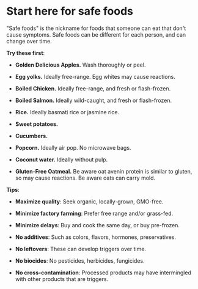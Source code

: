 # Start here for safe foods

"Safe foods" is the nickname for foods that someone can eat that don't cause symptoms. Safe foods can be different for each person, and can change over time.

**Try these first**:

* **Golden Delicious Apples.** Wash thoroughly or peel.

* **Egg yolks.** Ideally free-range. Egg whites may cause reactions.

* **Boiled Chicken.** Ideally free-range, and fresh or flash-frozen.

* **Boiled Salmon.** Ideally wild-caught, and fresh or flash-frozen.

* **Rice.** Ideally basmati rice or jasmine rice.

* **Sweet potatoes.**

* **Cucumbers.**

* **Popcorn.** Ideally air pop. No microwave bags.

* **Coconut water.** Ideally without pulp.

* **Gluten-Free Oatmeal.** Be aware oat avenin protein is similar to gluten, so may cause reactions. Be aware oats can carry mold.

**Tips**:

* **Maximize quality**: Seek organic, locally-grown, GMO-free.

* **Minimize factory farming**: Prefer free range and/or grass-fed.

* **Minimize delays**: Buy and cook the same day, or buy pre-frozen.

* **No additives**: Such as colors, flavors, hormones, preservatives.

* **No leftovers**: These can develop triggers over time.

* **No biocides**: No pesticides, herbicides, fungicides.

* **No cross-contamination**: Processed products may have intermingled with other products that are triggers.
